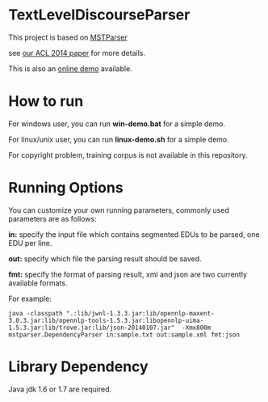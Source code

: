 TextLevelDiscourseParser
========================

This project is based on [MSTParser](http://www.seas.upenn.edu/~strctlrn/MSTParser/MSTParser.html)

see [our ACL 2014 paper](http://acl2014.org/acl2014/P14-1/pdf/P14-1003.pdf) for more details.

This is also an [online demo](http://115.28.130.129/dep/) available.


How to run
=======================

For windows user, you can run <b>win-demo.bat</b> for a simple demo.

For linux/unix user, you can run <b>linux-demo.sh</b> for a simple demo.

For copyright problem, training corpus is not available in this repository.

Running Options
=====================

You can customize your own running parameters, commonly used parameters are as follows:

<b>in:</b> specify the input file which contains segmented EDUs to be parsed, one EDU per line.

<b>out:</b> specify which file the parsing result should be saved.

<b>fmt:</b> specify the format of parsing result, xml and json are two currently available formats.

For example: 
    
    java -classpath ".:lib/jwnl-1.3.3.jar:lib/opennlp-maxent-3.0.3.jar:lib/opennlp-tools-1.5.3.jar:libopennlp-uima-1.5.3.jar:lib/trove.jar:lib/json-20140107.jar"  -Xmx800m mstparser.DependencyParser in:sample.txt out:sample.xml fmt:json

Library Dependency
===================

Java jdk 1.6 or 1.7 are required.


